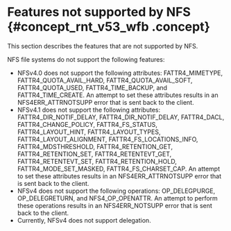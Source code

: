 # Features not supported by NFS {#concept_rnt_v53_wfb .concept}

This section describes the features that are not supported by NFS.

NFS file systems do not support the following features:

-   NFSv4.0 does not support the following attributes: FATTR4\_MIMETYPE, FATTR4\_QUOTA\_AVAIL\_HARD, FATTR4\_QUOTA\_AVAIL\_SOFT, FATTR4\_QUOTA\_USED, FATTR4\_TIME\_BACKUP, and FATTR4\_TIME\_CREATE. An attempt to set these attributes results in an NFS4ERR\_ATTRNOTSUPP error that is sent back to the client.
-   NFSv4.1 does not support the following attributes: FATTR4\_DIR\_NOTIF\_DELAY, FATTR4\_DIR\_NOTIF\_DELAY, FATTR4\_DACL, FATTR4\_CHANGE\_POLICY, FATTR4\_FS\_STATUS, FATTR4\_LAYOUT\_HINT, FATTR4\_LAYOUT\_TYPES, FATTR4\_LAYOUT\_ALIGNMENT, FATTR4\_FS\_LOCATIONS\_INFO, FATTR4\_MDSTHRESHOLD, FATTR4\_RETENTION\_GET, FATTR4\_RETENTION\_SET, FATTR4\_RETENTEVT\_GET, FATTR4\_RETENTEVT\_SET, FATTR4\_RETENTION\_HOLD, FATTR4\_MODE\_SET\_MASKED, FATTR4\_FS\_CHARSET\_CAP. An attempt to set these attributes results in an NFS4ERR\_ATTRNOTSUPP error that is sent back to the client.
-   NFSv4 does not support the following operations: OP\_DELEGPURGE, OP\_DELEGRETURN, and NFS4\_OP\_OPENATTR. An attempt to perform these operations results in an NFS4ERR\_NOTSUPP error that is sent back to the client.
-   Currently, NFSv4 does not support delegation.

